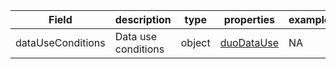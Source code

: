 |Field | description | type | properties | example | enum|
| ---| ---| ---| ---| ---| --- |
| dataUseConditions | Data use conditions | object | [duoDataUse](./duoDataUse.md) | NA | NA|

